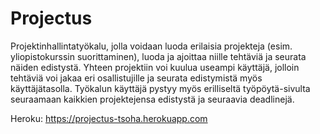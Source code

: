 # Projectus

Projektinhallintatyökalu, jolla voidaan luoda erilaisia projekteja (esim. yliopistokurssin suorittaminen), luoda ja ajoittaa niille tehtäviä ja seurata näiden edistystä. Yhteen projektiin voi kuulua useampi käyttäjä, jolloin tehtäviä voi jakaa eri osallistujille ja seurata edistymistä myös käyttäjätasolla. Työkalun käyttäjä pystyy myös erilliseltä työpöytä-sivulta seuraamaan kaikkien projektejensa edistystä ja seuraavia deadlinejä.

Heroku: https://projectus-tsoha.herokuapp.com

